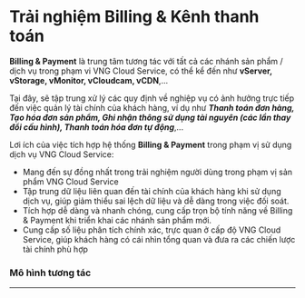 # Trải nghiệm Billing & Kênh thanh toán

**Billing & Payment** là trung tâm tương tác với tất cả các nhánh sản phẩm / dịch vụ trong phạm vi VNG Cloud Service, có thể kể đến như **vServer, vStorage, vMonitor, vCloudcam, vCDN**,...

Tại đây, sẽ tập trung xử lý các quy định về nghiệp vụ có ảnh hưởng trực tiếp đến việc quản lý tài chính của khách hàng, ví dụ như _**Thanh toán đơn hàng, Tạo hóa đơn sản phẩm, Ghi nhận thông sử dụng tài nguyên (các lần thay đổi cấu hình), Thanh toán hóa đơn tự động**_,...

Lơi ích của việc tích hợp hệ thống **Billing & Payment** trong phạm vị sử dụng dịch vụ VNG Cloud Service:

* Mang đến sự đồng nhất trong trải nghiệm người dùng trong phạm vị sản phẩm VNG Cloud Service
* Tập trung dữ liệu liên quan đến tài chính của khách hàng khi sử dụng dịch vụ, giúp giảm thiểu sai lệch dữ liệu và dễ dàng trong việc đối soát.
* Tích hợp dễ dàng và nhanh chóng, cung cấp trọn bộ tính năng về Billing & Payment khi triển khai các nhánh sản phẩm mới.
* Cung cấp số liệu phân tích chính xác, trực quan ở cấp độ VNG Cloud Service, giúp khách hàng có cái nhìn tổng quan và đưa ra các chiến lược tài chính phù hợp

### **Mô hình tương tác** 

***

<figure><img src="https://docs.vngcloud.vn/download/attachments/49649283/Create_resource_end_time-Page-2.drawio.png?version=1&#x26;modificationDate=1677740925000&#x26;api=v2" alt=""><figcaption></figcaption></figure>
